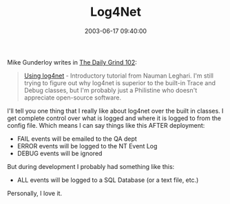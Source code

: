 ﻿---
layout: post
title: "Log4Net"
comments: false
date: 2003-06-17 09:40:00
categories:
 - Technology
subtext-id: acf4613c-fc7d-47be-8066-f4fec1442b5e
alias: /blog/Log4Net.aspx
---


Mike Gunderloy writes in [The Daily Grind 102](http://www.larkware.com/Articles/TheDailyGrind102.html):

> [Using log4net](http://www.ondotnet.com/pub/a/dotnet/2003/06/16/log4net.html) - Introductory tutorial from Nauman Leghari. I'm still trying to figure out why log4net is superior to the built-in Trace and Debug classes, but I'm probably just a Philistine who doesn't appreciate open-source software. 

I'll tell you one thing that I really like about log4net over the built in classes. I get complete control over what is logged and where it is logged to from the config file. Which means I can say things like this AFTER deployment:

  * FAIL events will be emailed to the QA dept
  * ERROR events will be logged to the NT Event Log
  * DEBUG events will be ignored

But during development I probably had something like this:

  * ALL events will be logged to a SQL Database (or a text file, etc.)

Personally, I love it.

